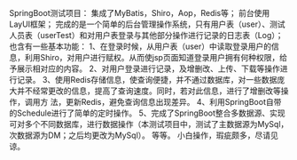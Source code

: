 SpringBoot测试项目：
  集成了MyBatis，Shiro，Aop，Redis等；
  前台使用LayUI框架；
  完成的是一个简单的后台管理操作系统，只有用户表（user）、测试人员表（userTest）和对用户表登录与其他部分操作进行记录的日志表（Log）；
  也含有一些基本功能：
    1、在登录时候，从用户表（user）中读取登录用户的信息，利用Shiro，对用户进行赋权。从而使jsp页面知道登录用户拥有何种权限，给予展示相对应的内容。
    2、对用户登录进行记录，及增删改、上传、下载等操作进行记录。
    3、使用Redis存储信息，使查询便捷，并不通过数据库，对一些数据庞大并不经常更改的信息，提高了查询速度。同时，若对此信息，进行了增删改等操作，调用方       法，更新Redis，避免查询信息出现差异。
    4、利用SpringBoot自带的Schedule进行了简单的定时操作。
    5、完成了SpringBoot整合多数据源、实现可对多个不同数据库，进行数据操作（本测试项目中，测试了主数据源为MySql，次数据源为DM；之后均更改为MySql）。
    等等。
  小白操作，瑕疵颇多，尽请见谅。
